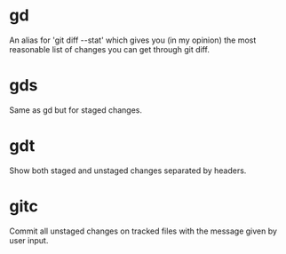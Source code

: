 # gd
An alias for 'git diff --stat' which gives you (in my opinion) the most reasonable list of changes you can get through git diff.
# gds
Same as gd but for staged changes.
# gdt
Show both staged and unstaged changes separated by headers.
# gitc
Commit all unstaged changes on tracked files with the message given by user input.
